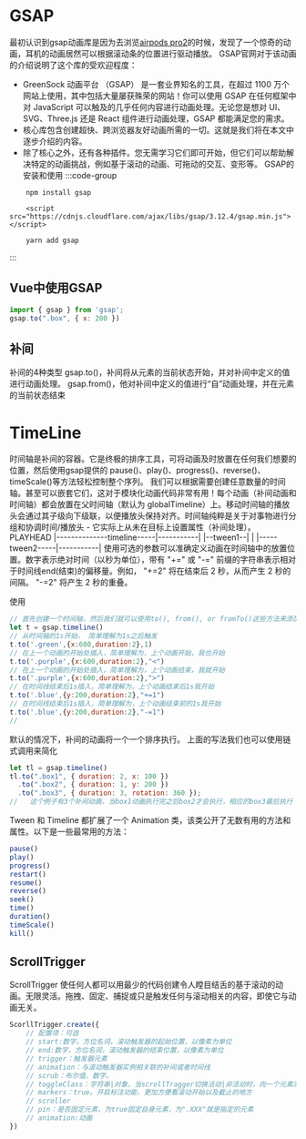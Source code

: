 # GSAP
  最初认识到gsap动画库是因为去浏览[airpods pro2](https://www.apple.com.cn/airpods-pro/)的时候，发现了一个惊奇的动画，耳机的动画居然可以根据滚动条的位置进行驱动播放。
  GSAP官网对于该动画的介绍说明了这个库的受欢迎程度：
  - GreenSock 动画平台 （GSAP） 是一套业界知名的工具，在超过 1100 万个网站上使用，其中包括大量屡获殊荣的网站！你可以使用 GSAP 在任何框架中对 JavaScript 可以触及的几乎任何内容进行动画处理。无论您是想对 UI、SVG、Three.js 还是 React 组件进行动画处理，GSAP 都能满足您的需求。
  - 核心库包含创建超快、跨浏览器友好动画所需的一切。这就是我们将在本文中逐步介绍的内容。
  - 除了核心之外，还有各种插件。您无需学习它们即可开始，但它们可以帮助解决特定的动画挑战，例如基于滚动的动画、可拖动的交互、变形等。
GSAP的安装和使用
:::code-group
```sh[npm]
    npm install gsap
```
```sh[CDN]
    <script src="https://cdnjs.cloudflare.com/ajax/libs/gsap/3.12.4/gsap.min.js"></script>
```
```sh[yarn]
    yarn add gsap
```
:::
## Vue中使用GSAP
```js
import { gsap } from 'gsap';
gsap.to(".box", { x: 200 })
```

## 补间
补间的4种类型
gsap.to()，补间将从元素的当前状态开始，并对补间中定义的值进行动画处理。
gsap.from()，他对补间中定义的值进行“自”动画处理，并在元素的当前状态结束

# TimeLine
时间轴是补间的容器。它是终极的排序工具，可将动画及时放置在任何我们想要的位置，然后使用gsap提供的 pause()、play()、progress()、reverse()、timeScale()等方法轻松控制整个序列。
我们可以根据需要创建任意数量的时间轴。甚至可以嵌套它们，这对于模块化动画代码非常有用！每个动画（补间动画和时间轴）都会放置在父时间轴（默认为 globalTimeline）上。移动时间轴的播放头会通过其子级向下级联，以便播放头保持对齐。时间轴纯粹是关于对事物进行分组和协调时间/播放头 - 它实际上从未在目标上设置属性（补间处理）。
                        PLAYHEAD
|--------------timeline-----|-----------|
|--tween1--|                |
           |-----tween2-----|-----------|
使用可选的参数可以准确定义动画在时间轴中的放置位置。数字表示绝对时间（以秒为单位），带有 "+=" 或 "-=" 前缀的字符串表示相对于时间线end(结束)的偏移量。例如， "+=2" 将在结束后 2 秒，从而产生 2 秒的间隔。 "-=2" 将产生 2 秒的重叠。

使用
```js
// 首先创建一个时间轴，然后我们就可以使用to(), from(), or fromTo()这些方法来添加补间，实现动画效果
let t = gsap.timeline()
// 从时间轴的1s开始， 简单理解为1s之后触发
t.to('.green',{x:600,duration:2},1)
// 在上一个动画的开始处插入，简单理解为，上个动画开始，我也开始
t.to('.purple',{x:600,duration:2},"<")
// 在上一个动画的开始处插入，简单理解为，上个动画结束，我就开始
t.to('.purple',{x:600,duration:2},">")
// 在时间线结束后1s插入，简单理解为，上个动画结束后1s我开始
t.to('.blue',{y:200,duration:2},"+=1")
// 在时间线结束后1s插入，简单理解为，上个动画结束前的1s我开始
t.to('.blue',{y:200,duration:2},"-=1")
// 
```
默认的情况下，补间的动画将一个一个排序执行。
上面的写法我们也可以使用链式调用来简化
```js
let tl = gsap.timeline()
tl.to(".box1", { duration: 2, x: 100 })
  .to(".box2", { duration: 1, y: 200 })
  .to(".box3", { duration: 3, rotation: 360 });
//   这个例子有3个补间动画，当box1动画执行完之后box2才会执行，相应的box3最后执行
```
Tween 和 Timeline 都扩展了一个 Animation 类，该类公开了无数有用的方法和属性。以下是一些最常用的方法：
```js
pause()
play()
progress()
restart()
resume()
reverse()
seek()
time()
duration()
timeScale()
kill()
```


## ScrollTrigger
ScrollTrigger 使任何人都可以用最少的代码创建令人瞠目结舌的基于滚动的动画。无限灵活。拖拽、固定、捕捉或只是触发任何与滚动相关的内容，即使它与动画无关。
```js
ScorllTrigger.create({
    // 配置项：可选
    // start:数字，方位名词，滚动触发器的起始位置，以像素为单位
    // end:数字，方位名词，滚动触发器的结束位置，以像素为单位
    // trigger：触发器元素
    // animation：与滚动触发器实例相关联的补间或者时间线
    // scrub：布尔值、数字。
    // toggleClass：字符串|对象，当scrollTragger切换活动|非活动时，向一个元素添加或者删除类
    // markers：true。开启标注功能，更加方便看滚动开始以及截止的地方
    // scroller
    // pin：是否固定元素，为true固定自身元素，为".XXX"就是指定的元素
    // animation:动画
})
```
